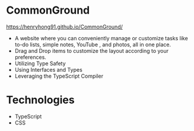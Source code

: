 # CommonGround
https://henryhong91.github.io/CommonGround/

* A website where you can conveniently manage or customize tasks like to-do lists, simple notes, YouTube , and photos, all in one place. 
* Drag and Drop items to customize the layout according to your preferences.
* Utilizing Type Safety
* Using Interfaces and Types
* Leveraging the TypeScript Compiler

# Technologies   
   * TypeScript
   * CSS

   
